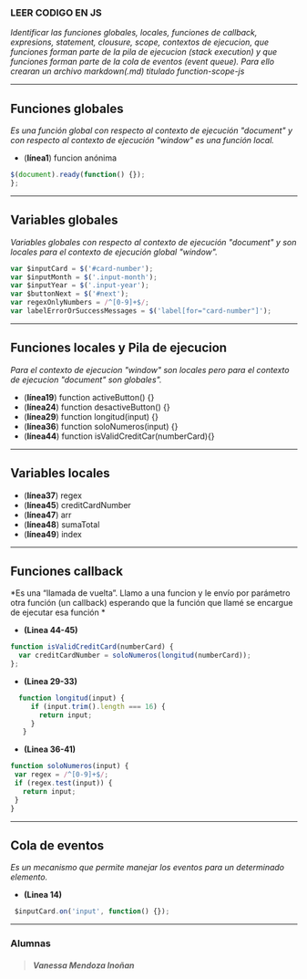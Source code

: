 ### LEER CODIGO EN JS

*Identificar las funciones globales, locales, funciones de callback, expresions, statement, clousure, scope, contextos de ejecucion, que funciones forman parte de la pila de ejecucion (stack execution) y que funciones forman parte de la cola de eventos (event queue). Para ello crearan un archivo markdown(.md) titulado function-scope-js*
___

## Funciones globales

*Es una función global con respecto al contexto de ejecución "document" y con respecto al contexto de ejecución "window" es una función local.*

* (**línea1**)
funcion anónima
 ```javascript
$(document).ready(function() {});
};
 ```
 
___


## Variables globales

*Variables globales con respecto al contexto de ejecución "document" y son locales para el contexto de ejecución global "window".*

```javascript
var $inputCard = $('#card-number');
var $inputMonth = $('.input-month');
var $inputYear = $('.input-year');
var $buttonNext = $('#next');
var regexOnlyNumbers = /^[0-9]+$/;
var labelErrorOrSuccessMessages = $('label[for="card-number"]');
```
___

## Funciones locales y Pila de ejecucion

*Para el contexto de ejecucion "window" son locales pero para el contexto de ejecucion "document" son globales".*   

* (**línea19**) function activeButton() {}
* (**línea24**) function desactiveButton() {}
* (**línea29**) function longitud(input) {}
* (**línea36**) function soloNumeros(input) {}
* (**línea44**) function isValidCreditCar(numberCard){}

___

## Variables locales

* (**línea37**) regex
* (**línea45**) creditCardNumber
* (**línea47**) arr
* (**línea48**) sumaTotal
* (**línea49**) index

___

## Funciones callback
*Es una “llamada de vuelta”. Llamo a una funcion y le envío por parámetro otra función (un callback) esperando que la función que llamé se encargue de ejecutar esa función *

 - **(Linea 44-45)**
 ```javascript
 function isValidCreditCard(numberCard) {
   var creditCardNumber = soloNumeros(longitud(numberCard));
};
   ```

 - **(Linea 29-33)**  
```javascript
  function longitud(input) {
     if (input.trim().length === 16) {
       return input;
     }
   }
  ```

  - **(Linea 36-41)**  
 ```javascript
 function soloNumeros(input) {
  var regex = /^[0-9]+$/;
  if (regex.test(input)) {
    return input;
  }
}
   ```
___

## Cola de eventos
*Es un mecanismo que permite manejar los eventos para un determinado elemento.*

 -  **(Linea 14)**

 ```javascript
  $inputCard.on('input', function() {});
   ```
___

### **Alumnas**

>##### Vanessa Mendoza Inoñan
